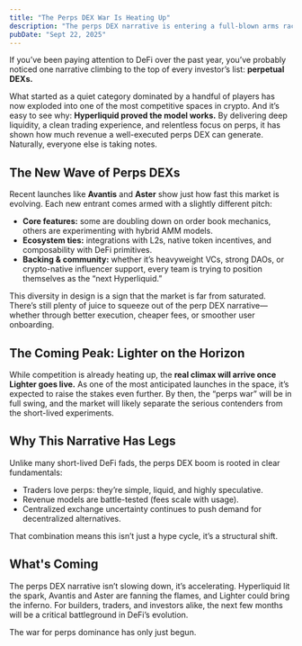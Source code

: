 ```yaml
---
title: "The Perps DEX War Is Heating Up"
description: "The perps DEX narrative is entering a full-blown arms race, with Hyperliquid proving the model, Avantis and Aster pushing fresh innovations, and anticipation building for Lighter to ignite the next peak in competition.."
pubDate: "Sept 22, 2025"
---
```


If you’ve been paying attention to DeFi over the past year, you’ve probably noticed one narrative climbing to the top of every investor’s list: **perpetual DEXs.**

What started as a quiet category dominated by a handful of players has now exploded into one of the most competitive spaces in crypto. And it’s easy to see why: **Hyperliquid proved the model works.** By delivering deep liquidity, a clean trading experience, and relentless focus on perps, it has shown how much revenue a well-executed perps DEX can generate. Naturally, everyone else is taking notes.

## The New Wave of Perps DEXs

Recent launches like **Avantis** and **Aster** show just how fast this market is evolving. Each new entrant comes armed with a slightly different pitch:

- **Core features:** some are doubling down on order book mechanics, others are experimenting with hybrid AMM models.
- **Ecosystem ties:** integrations with L2s, native token incentives, and composability with DeFi primitives.
- **Backing & community:** whether it’s heavyweight VCs, strong DAOs, or crypto-native influencer support, every team is trying to position themselves as the “next Hyperliquid.”

This diversity in design is a sign that the market is far from saturated. There’s still plenty of juice to squeeze out of the perp DEX narrative—whether through better execution, cheaper fees, or smoother user onboarding.

## The Coming Peak: Lighter on the Horizon

While competition is already heating up, the **real climax will arrive once Lighter goes live.** As one of the most anticipated launches in the space, it’s expected to raise the stakes even further. By then, the “perps war” will be in full swing, and the market will likely separate the serious contenders from the short-lived experiments.

## Why This Narrative Has Legs

Unlike many short-lived DeFi fads, the perps DEX boom is rooted in clear fundamentals:

- Traders love perps: they’re simple, liquid, and highly speculative.
- Revenue models are battle-tested (fees scale with usage).
- Centralized exchange uncertainty continues to push demand for decentralized alternatives.

That combination means this isn’t just a hype cycle, it’s a structural shift.

## What's Coming

The perps DEX narrative isn’t slowing down, it’s accelerating. Hyperliquid lit the spark, Avantis and Aster are fanning the flames, and Lighter could bring the inferno. For builders, traders, and investors alike, the next few months will be a critical battleground in DeFi’s evolution.

The war for perps dominance has only just begun.

